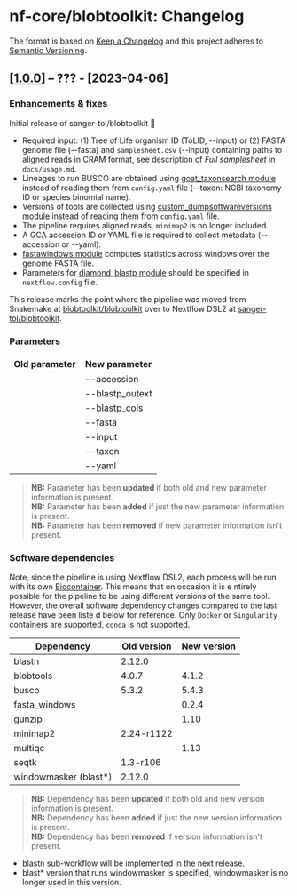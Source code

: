 # nf-core/blobtoolkit: Changelog

The format is based on [Keep a Changelog](https://keepachangelog.com/en/1.0.0/)
and this project adheres to [Semantic Versioning](https://semver.org/spec/v2.0.0.html).

## [[1.0.0](https://github.com/sanger-tol/blobtoolkit/releases/tag/1.0.0)] – ??? - [2023-04-06]

### Enhancements & fixes

Initial release of sanger-tol/blobtoolkit :tada:

+ Required input: (1) Tree of Life organism ID (ToLID, --input) or (2) FASTA genome file (--fasta) and `samplesheet.csv` (--input) containing paths to aligned reads in CRAM format, see description of *Full samplesheet* in `docs/usage.md`.
+ Lineages to run BUSCO are obtained using [goat_taxonsearch module](https://nf-co.re/modules/goat_taxonsearch) instead of reading them from `config.yaml` file (--taxon: NCBI taxonomy ID or species binomial name).
+ Versions of tools are collected using [custom_dumpsoftwareversions module](https://nf-co.re/modules/custom_dumpsoftwareversions) instead of reading them from `config.yaml` file.
+ The pipeline requires aligned reads, `minimap2` is no longer included.
+ A GCA accession ID or YAML file is required to collect metadata (--accession or --yaml).
+ [fastawindows module](https://nf-co.re/modules/fastawindows) computes statistics across windows over the genome FASTA file.
+ Parameters for [diamond_blastp module](https://nf-co.re/modules/diamond_blastp) should be specified in `nextflow.config` file. 

This release marks the point where the pipeline was moved from Snakemake at [blobtoolkit/blobtoolkit](https://github.com/blobtoolkit/blobtoolkit) over to Nextflow DSL2 at [sanger-tol/blobtoolkit](https://github.com/sanger-tol/blobtoolkit).

### Parameters

| Old parameter | New parameter |
| ------------- | ------------- |
|               | --accession   |
|               | --blastp_outext |
|               | --blastp_cols   |
|               | --fasta       |
|               | --input       |
|               | --taxon       |
|               | --yaml        |

> **NB:** Parameter has been **updated** if both old and new parameter information is present. </br> **NB:** Parameter has been **added** if just the new parameter information
> is present. </br> **NB:** Parameter has been **removed** if new parameter information isn't present.

### Software dependencies

Note, since the pipeline is using Nextflow DSL2, each process will be run with its own [Biocontainer](https://biocontainers.pro/#/registry). This means that on occasion it is e
ntirely possible for the pipeline to be using different versions of the same tool. However, the overall software dependency changes compared to the last release have been liste
d below for reference. Only `Docker` or `Singularity` containers are supported, `conda` is not supported.

| Dependency | Old version | New version |
| ---------- | ----------- | ----------- |
|blastn      | 2.12.0     |             |
|blobtools   | 4.0.7       |4.1.2        |
|busco       | 5.3.2       |5.4.3        |
|fasta_windows |           | 0.2.4       |
|gunzip      |             |1.10         |
|minimap2    | 2.24-r1122  |             |
|multiqc     |             |1.13         |
|seqtk       | 1.3-r106    |             |
|windowmasker (blast*) | 2.12.0   |             |

> **NB:** Dependency has been **updated** if both old and new version information is present. </br> **NB:** Dependency has been **added** if just the new version information is
> present. </br> **NB:** Dependency has been **removed** if version information isn't present.

+ blastn sub-workflow will be implemented in the next release.
+ blast* version that runs windowmasker is specified, windowmasker is no longer used in this version.
